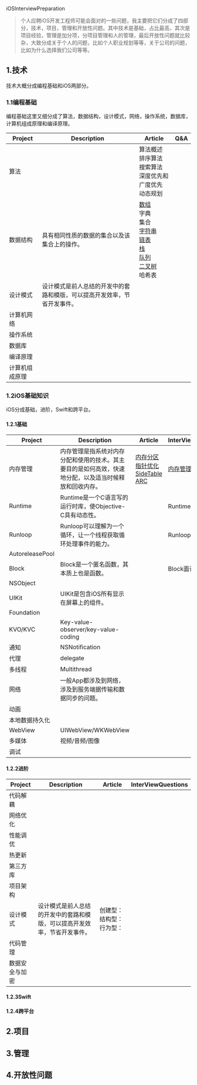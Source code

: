 iOSInterviewPreparation

> 个人应聘iOS开发工程师可能会面对的一些问题，我主要把它们分成了四部分，技术，项目，管理和开放性问题。其中技术是基础，占比最高，其次是项目经验，管理是加分项，分项目管理和人的管理，最后开放性问题就比较杂，大致分成关于个人的问题，比如个人职业规划等等，关于公司的问题，比如为什么选择我们公司等等。

## 1.技术

技术大概分成编程基础和iOS两部分。

### 1.1编程基础

编程基础这里又细分成了算法，数据结构，设计模式，网络，操作系统，数据库，计算机组成原理和编译原理。

| Project        | Description                                                  | Article                                                      | Q&A  |
| -------------- | ------------------------------------------------------------ | ------------------------------------------------------------ | ---- |
| 算法           |                                                              | 算法概述<br/>排序算法<br/>搜索算法<br/>深度优先和广度优先<br/>动态规划<br/> |      |
| 数据结构       | 具有相同性质的数据的集合以及该集合上的操作。                 | [数组](https://github.com/jashion/Joy-of-data-structure)<br/>字典<br/>集合<br/>[字符串](https://github.com/jashion/Joy-of-data-structure)<br/>[链表](https://github.com/jashion/Joy-of-data-structure)<br/>[栈](https://github.com/jashion/Joy-of-data-structure)<br/>[队列](https://github.com/jashion/Joy-of-data-structure)<br/>[二叉树](https://github.com/jashion/Joy-of-data-structure)<br/>哈希表<br/> |      |
| 设计模式       | 设计模式是前人总结的开发中的套路和模版，可以提高开发效率，节省开发事件。 |                                                              |      |
| 计算机网络     |                                                              |                                                              |      |
| 操作系统       |                                                              |                                                              |      |
| 数据库         |                                                              |                                                              |      |
| 编译原理       |                                                              |                                                              |      |
| 计算机组成原理 |                                                              |                                                              |      |

### 1.2iOS基础知识

iOS分成基础，进阶，Swift和跨平台。

#### 1.2.1基础

| Project         | Description                                                  | Article                                                      | InterViewQuestions                                           |
| --------------- | ------------------------------------------------------------ | ------------------------------------------------------------ | ------------------------------------------------------------ |
| 内存管理        | 内存管理是指系统对内存分配和使用的技术。其主要目的是如何高效，快速地分配，以及适当时候释放和回收内存。 | [内存分区](Technology/iOS/BasicKnowledge/iOSMemoryManagemant/AppMemoryBlock.md)<br/>[指针优化](Technology/iOS/BasicKnowledge/iOSMemoryManagemant/Pointer.md)<br/>[SideTable](Technology/iOS/BasicKnowledge/iOSMemoryManagemant/SideTable.md)<br/>[ARC](Technology/iOS/BasicKnowledge/iOSMemoryManagemant/ARC.md) | [内存管理面试题](Technology/iOS/BasicKnowledge/iOSMemoryManagemant/iOSMemoryManagement.md) |
| Runtime         | Runtime是一个C语言写的运行时库，使Objective-C具有动态性。    |                                                              | Runtime面试题                                                |
| Runloop         | Runloop可以理解为一个循环，让一个线程获取循环处理事件的能力。 |                                                              | Runloop面试题                                                |
| AutoreleasePool |                                                              |                                                              |                                                              |
| Block           | Block是一个匿名函数，其本质上也是函数。                      |                                                              | Block面试题                                                  |
| NSObject        |                                                              |                                                              |                                                              |
| UIKit           | UIKit是包含iOS所有显示在屏幕上的组件。                       |                                                              |                                                              |
| Foundation      |                                                              |                                                              |                                                              |
| KVO/KVC         | Key-value-observer/key-value-coding                          |                                                              |                                                              |
| 通知            | NSNotification                                               |                                                              |                                                              |
| 代理            | delegate                                                     |                                                              |                                                              |
| 多线程          | Multithread                                                  |                                                              |                                                              |
| 网络            | 一般App都涉及到网络，涉及到服务端据传输和数据同步的问题。 |                                                              |                                                              |
| 动画            |                                                              |                                                              |                                                              |
| 本地数据持久化  |                                                              |                                                              |                                                              |
| WebView         | UIWebView/WKWebView                                          |                                                              |                                                              |
| 多媒体          | 视频/音频/图像                                               |                                                              |                                                              |
| 调试            |                                                              |                                                              |                                                              |

#### 1.2.2进阶

| Project        | Description                                                  | Article                                    | InterViewQuestions |
| -------------- | ------------------------------------------------------------ | ------------------------------------------ | ------------------ |
| 代码解藕       |                                                              |                                            |                    |
| 网络优化       |                                                              |                                            |                    |
| 性能调优       |                                                              |                                            |                    |
| 热更新         |                                                              |                                            |                    |
| 第三方库       |                                                              |                                            |                    |
| 项目架构       |                                                              |                                            |                    |
| 设计模式       | 设计模式是前人总结的开发中的套路和模版，可以提高开发效率，节省开发事件。 | 创建型：结构型：行为型： |                    |
| 代码管理       |                                                              |                                            |                    |
| 数据安全与加密 |                                                              |                                            |                    |

#### 1.2.3Swift

#### 1.2.4跨平台

## 2.项目

## 3.管理

## 4.开放性问题
